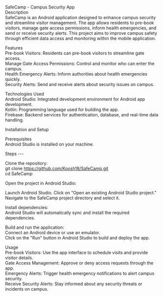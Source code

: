 SafeCamp - Campus Security App  
Description  
SafeCamp is an Android application designed to enhance campus security and streamline visitor management. The app allows residents to pre-book visitors, manage gate access permissions, inform health emergencies, and send or receive security alerts. This project aims to improve campus safety through efficient data access and monitoring within the mobile application.
  
Features  
Pre-book Visitors: Residents can pre-book visitors to streamline gate access.  
Manage Gate Access Permissions: Control and monitor who can enter the campus.  
Health Emergency Alerts: Inform authorities about health emergencies quickly.  
Security Alerts: Send and receive alerts about security issues on campus.  

Technologies Used  
Android Studio: Integrated development environment for Android app development.  
Kotlin: Programming language used for building the app.  
Firebase: Backend services for authentication, database, and real-time data handling.  

Installation and Setup  

Prerequisites  
Android Studio is installed on your machine.  

Steps ---

Clone the repository:  
git clone https://github.com/Koosh18/SafeCamp.git  
cd SafeCamp  

Open the project in Android Studio:  

Launch Android Studio.
Click on "Open an existing Android Studio project."  
Navigate to the SafeCamp project directory and select it.  

Install dependencies:  
Android Studio will automatically sync and install the required dependencies.  

Build and run the application:  
Connect an Android device or use an emulator.  
Click on the "Run" button in Android Studio to build and deploy the app.  

Usage  
Pre-book Visitors: Use the app interface to schedule visits and provide visitor details.  
Gate Access Management: Approve or deny access requests through the app.  
Emergency Alerts: Trigger health emergency notifications to alert campus security.  
Receive Security Alerts: Stay informed about any security threats or incidents on campus.  
